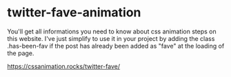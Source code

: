 # twitter-fave-animation

You'll get all informations you need to know about css animation steps on this website.
I've just simplify to use it in your project by adding the class .has-been-fav if the post
has already been added as "fave" at the loading of the page.

https://cssanimation.rocks/twitter-fave/
